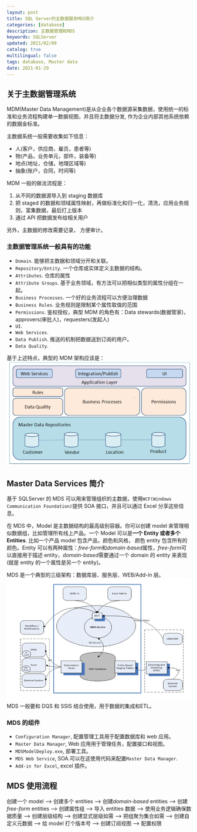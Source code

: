 ```yaml
---
layout: post
title: SQL Server的主数据服务MDS简介
categories: [database]
description: 主数据管理和MDS
keywords: SQLServer
updated: 2021/02/09
catalog: true
multilingual: false
tags: database, Master data
date: 2021-01-29
---
```


## 关于主数据管理系统

MDM(Master Data Management)是从企业各个数据源采集数据，使用统一的标准和业务流程构建单一数据视图，并且将主数据分发, 作为企业内部其他系统依赖的数据金标准。

主数据系统一般需要收集如下信息：

- 人(客户，供应商，雇员，患者等)
- 物(产品，业务单元，部件，装备等)
- 地点(地址，仓储，地理区域等)
- 抽象(账户，合同，时间等)

MDM 一般的做法流程是：

1. 从不同的数据源导入到 staging 数据库
2. 把 staged 的数据和领域属性映射，再做标准化和归一化，清洗，应用业务规则，富集数据，最后打上版本
3. 通过 API 把数据发布给相关用户

另外，主数据的修改需要记录， 方便审计。

### 主数据管理系统一般具有的功能

- `Domain`. 能够把主数据和领域分开和关联。
- `Repository/Entity`. 一个仓库或实体定义主数据的结构。
- `Attributes`. 仓库的属性
- `Attribute Groups`. 基于业务领域，有方法可以把相似类型的属性分组在一起。
- `Business Processes`. 一个好的业务流程可以方便治理数据
- `Business Rules`. 业务规则是限制某个属性取值的范围
- `Permissions`. 鉴权授权，典型 MDM 的角色有：Data stewards(数据管家)，approvers(审批人)，requesters(发起人)
- `UI`.
- `Web Services`.
- `Data Publish`. 推送的机制把数据送到订阅的用户。
- `Data Quality`.

基于上述特点，典型的 MDM 架构应该是：
<img src="./images/2021-02/MDM_architecture.png" />

## Master Data Services 简介

基于 SQLServer 的 MDS 可以用来管理组织的主数据，使用`WCF(Windows Communication Foundation)`提供 SOA 接口，并且可以通过 Excel 分享这些信息。

在 MDS 中，Model 是主数据结构的最高级别容器。你可以创建 model 来管理相似数据组，比如管理所有线上产品。一个 Model 可以是**一个 Entity 或者多个 Entities**. 比如一个产品 model 包含产品，颜色和风格， 颜色 entity 包含所有的颜色。Entity 可以有两种属性：*free-form*和*domain-based*属性，*free-form*可以直接用于描述 entity，*domain-based*需要通过一个 domain 的 entity 来表现(就是 entity 的一个属性是另一个 entity)。

MDS 是一个典型的三级架构：数据库层、服务层、WEB/Add-in 层。
<img src="./images/2021-02/mds-architecture.png" />
MDS 一般要和 DQS 和 SSIS 结合使用，用于数据的集成和ETL。

### MDS 的组件

- `Configuration Manager`, 配置管理工具用于配置数据库和 web 应用。
- `Master Data Manager`, Web 应用用于管理任务，配置接口和视图。
- `MDSModelDeploy.exe`, 部署工具。
- `MDS Web Service`, SOA.可以在这使用代码来配置`Master Data Manager`.
- `Add-in for Excel`, excel 插件。

## MDS 使用流程

创建一个 model --> 创建多个 entities --> 创建*domain-based* entities --> 创建*free-form* entities --> 创建属性组 --> 导入 entities 数据 --> 使用业务逻辑确保数据质量 --> 创建层级结构 --> 创建显式层级如需 --> 把组聚为集合如需 --> 创建自定义元数据 --> 给 model 打个版本号 --> 创建订阅视图 --> 配置权限
